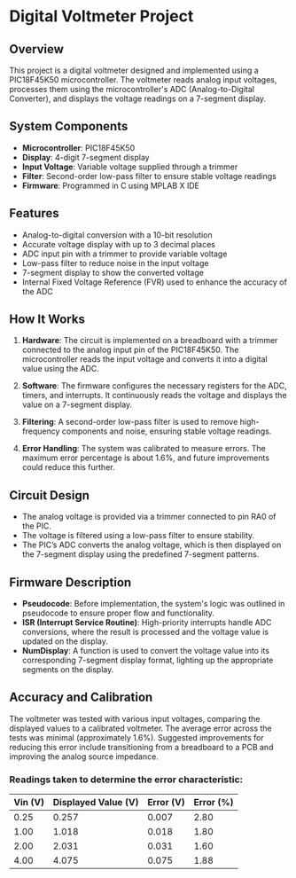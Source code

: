 # Digital Voltmeter Project

## Overview

This project is a digital voltmeter designed and implemented using a PIC18F45K50 microcontroller. The voltmeter reads analog input voltages, processes them using the microcontroller's ADC (Analog-to-Digital Converter), and displays the voltage readings on a 7-segment display.

## System Components

- **Microcontroller**: PIC18F45K50
- **Display**: 4-digit 7-segment display
- **Input Voltage**: Variable voltage supplied through a trimmer
- **Filter**: Second-order low-pass filter to ensure stable voltage readings
- **Firmware**: Programmed in C using MPLAB X IDE

## Features

- Analog-to-digital conversion with a 10-bit resolution
- Accurate voltage display with up to 3 decimal places
- ADC input pin with a trimmer to provide variable voltage
- Low-pass filter to reduce noise in the input voltage
- 7-segment display to show the converted voltage
- Internal Fixed Voltage Reference (FVR) used to enhance the accuracy of the ADC

## How It Works

1. **Hardware**: The circuit is implemented on a breadboard with a trimmer connected to the analog input pin of the PIC18F45K50. The microcontroller reads the input voltage and converts it into a digital value using the ADC.
   
2. **Software**: The firmware configures the necessary registers for the ADC, timers, and interrupts. It continuously reads the voltage and displays the value on a 7-segment display.

3. **Filtering**: A second-order low-pass filter is used to remove high-frequency components and noise, ensuring stable voltage readings.

4. **Error Handling**: The system was calibrated to measure errors. The maximum error percentage is about 1.6%, and future improvements could reduce this further.

## Circuit Design

- The analog voltage is provided via a trimmer connected to pin RA0 of the PIC.
- The voltage is filtered using a low-pass filter to ensure stability.
- The PIC’s ADC converts the analog voltage, which is then displayed on the 7-segment display using the predefined 7-segment patterns.

## Firmware Description

- **Pseudocode**: Before implementation, the system's logic was outlined in pseudocode to ensure proper flow and functionality.
- **ISR (Interrupt Service Routine)**: High-priority interrupts handle ADC conversions, where the result is processed and the voltage value is updated on the display.
- **NumDisplay**: A function is used to convert the voltage value into its corresponding 7-segment display format, lighting up the appropriate segments on the display.

## Accuracy and Calibration

The voltmeter was tested with various input voltages, comparing the displayed values to a calibrated voltmeter. The average error across the tests was minimal (approximately 1.6%). Suggested improvements for reducing this error include transitioning from a breadboard to a PCB and improving the analog source impedance.

### Readings taken to determine the error characteristic:

| Vin (V) | Displayed Value (V) | Error (V) | Error (%) |
|---------|---------------------|-----------|-----------|
| 0.25    | 0.257               | 0.007     | 2.80      |
| 1.00    | 1.018               | 0.018     | 1.80      |
| 2.00    | 2.031               | 0.031     | 1.60      |
| 4.00    | 4.075               | 0.075     | 1.88      |


